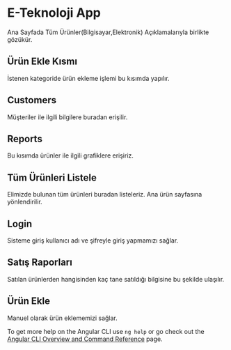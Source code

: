 # E-Teknoloji App

Ana Sayfada Tüm Ürünler(Bilgisayar,Elektronik) Açıklamalarıyla birlikte gözükür.

## Ürün Ekle Kısmı
İstenen kategoride ürün ekleme işlemi bu kısımda yapılır.


## Customers

Müşteriler ile ilgili bilgilere buradan erişilir.

## Reports

Bu kısımda ürünler ile ilgili grafiklere erişiriz.

## Tüm Ürünleri Listele

Elimizde bulunan tüm ürünleri buradan listeleriz. Ana ürün sayfasına yönlendirilir.

## Login
Sisteme giriş kullanıcı adı ve şifreyle giriş yapmamızı sağlar.

## Satış Raporları
Satılan ürünlerden hangisinden kaç tane satıldığı bilgisine bu şekilde ulaşılır.
## Ürün Ekle
Manuel olarak ürün eklememizi sağlar.






To get more help on the Angular CLI use `ng help` or go check out the [Angular CLI Overview and Command Reference](https://angular.io/cli) page.
